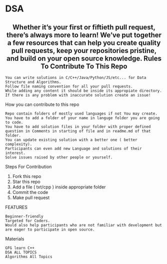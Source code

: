 # DSA
<div align="center">
<h2>Whether it’s your first or fiftieth pull request, there’s always more to learn! We’ve put together a few resources that can help you create quality pull requests, keep your repositories pristine, and build on your open source knowledge.
Rules To Contribute To This Repo</h2>
</div>

    You can write solutions in C/C++/Java/Python/JS/etc... for Data Structure and Algorithms.
    Follow file naming convention for all your pull requests.
    While adding any content it should be inside its appropiate directory.
    If there is any problem with inaccurate solution create an issue!

How you can contribute to this repo

    Repo contain folders of mostly used languages if not You may create.
    You have to add a folder of your name in languge folder you are going to code.
    You have to add solution files in your folder with proper defined question in Comments in starting of file and in readme.md of that folder.
    You can update existing solution with a better one ( better complexity).
    Participants can even add new Language and solutions of their interest.
    Solve issues raised by other people or yourself.

Steps For Contribution

1. Fork this repo
2. Star this repo
3. Add a file ( txt/cpp ) inside appropriate folder
4. Commit the code
5. Make pull request

FEATURES

    Beginner-friendly
    Targeted for Coders.
    Would also help participants who are not familiar with development but are eager to participate in open source.


Materials

    GFG learn C++
    DSA ALL TOPICS
    Algorithms All Topics
